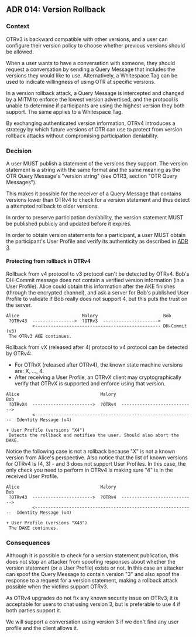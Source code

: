 ## ADR 014: Version Rollback

### Context

OTRv3 is backward compatible with other versions, and a user can configure their
version policy to choose whether previous versions should be allowed.

When a user wants to have a conversation with someone, they should request a
conversation by sending a Query Message that includes the versions they would
like to use. Alternatively, a Whitespace Tag can be used to indicate willingness
of using OTR at specific versions.

In a version rollback attack, a Query Message is intercepted and changed by a
MITM to enforce the lowest version advertised, and the protocol is unable to
determine if participants are using the highest version they both support. The
same applies to a Whitespace Tag.

By exchanging authenticated version information, OTRv4 introduces a strategy by
which future versions of OTR can use to protect from version rollback attacks
without compromising participation deniability.

### Decision

A user MUST publish a statement of the versions they support. The version
statement is a string with the same format and the same meaning as the OTR Query
Message's "version string" (see OTR3, section "OTR Query Messages").

This makes it possible for the receiver of a Query Message that contains
versions lower than OTRv4 to check for a version statement and thus detect a
attempted rollback to older versions.

In order to preserve participation deniability, the version statement MUST be
published publicly and updated before it expires.

In order to obtain version statements for a participant, a user MUST obtain the
participant's User Profile and verify its authenticity as described in
[ADR 3](https://github.com/otrv4/otrv4/tree/master/architecture-decisions/003-user-profile.md).

#### Protecting from rollback in OTRv4

Rollback from v4 protocol to v3 protocol can't be detected by OTRv4. Bob's
DH-Commit message does not contain a verified version information (in a User
Profile). Alice could obtain this information after the AKE finishes (through
the encrypted channel), and ask a server for Bob's published User Profile to
validate if Bob really does not support 4, but this puts the trust on the server.

```
Alice                        Malory                         Bob
 ?OTRv43  ---------------->  ?OTRv3  --------------------->
          <------------------------------------------------ DH-Commit (v3)
 The OTRv3 AKE continues.
```

Rollback from vX (released after 4) protocol to v4 protocol can be detected by
OTRv4:

- For OTRvX (released after OTRv4), the known state machine versions are:
  X, ..., 4.
- After receiving a User Profile, an OTRvX client may cryptographically
  verify that OTRvX is supported and enforce using that version.

```
Alice                               Malory                                Bob
 ?OTRvX4  ----------------------->  ?OTRv4  ---------------------------->
          <-------------------------------------------------------------  Identity Message (v4)
                                                                          + User Profile (versions "X4")
 Detects the rollback and notifies the user. Should also abort the DAKE.
```

Notice the following case is not a rollback because "X" is not a known version
from Alice's perspective. Also notice that the list of known versions for OTRv4
is (4, 3) - and 3 does not support User Profiles. In this case, the only check
you need to perform in OTRv4 is making sure "4" is in the received User Profile.

```
Alice                               Malory                                Bob
 ?OTRv43  ----------------------->  ?OTRv4  ---------------------------->
          <-------------------------------------------------------------  Identity Message (v4)
                                                                          + User Profile (versions "X43")
 The DAKE continues.
```

### Consequences

Although it is possible to check for a version statement publication, this does
not stop an attacker from spoofing responses about whether the version statement
(or a User Profile) exists or not. In this case an attacker can spoof the Query
Message to contain version "3" and also spoof the response to a request for a
version statement, making a rollback attack possible when the victims support
OTRv3.

As OTRv4 upgrades do not fix any known security issue on OTRv3, it is
acceptable for users to chat using version 3, but is preferable to use 4 if
both parties support it.

We will support a conversation using version 3 if we don't find any user profile
and the client allows it.
